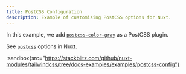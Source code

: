 ```yaml
---
title: PostCSS Configuration
description: Example of customising PostCSS options for Nuxt.
---
```


<!-- TODO: Replace with another postcss plugin as tailwind supports gray colors natively. -->

In this example, we add [`postcss-color-gray`](https://github.com/postcss/postcss-color-gray) as a PostCSS plugin.

See [`postcss`](https://nuxt.com/docs/api/nuxt-config#postcss) options in Nuxt.

:sandbox{src="https://stackblitz.com/github/nuxt-modules/tailwindcss/tree/docs-examples/examples/postcss-config"}
